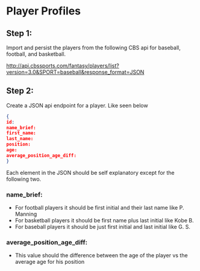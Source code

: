 # Player Profiles

## Step 1:

Import and persist the players from the following CBS api for baseball, football, and basketball.

<http://api.cbssports.com/fantasy/players/list?version=3.0&SPORT=baseball&response_format=JSON>

## Step 2:

Create a JSON api endpoint for a player. Like seen below

```json
{
id: 
name_brief:
first_name:
last_name:
position:
age:
average_position_age_diff:
}
```

Each element in the JSON should be self explanatory except for the following two.

### name_brief:

* For football players it should be first initial and their last name like P. Manning
* For basketball players it should be first name plus last initial like  Kobe B.
* For baseball players it should be just first initial and last initial like G. S.

### average_position_age_diff:

* This value should the difference between the age of the player vs the average age for his position
